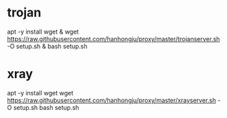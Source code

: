 # trojan
apt     -y    install    wget   &   wget    https://raw.githubusercontent.com/hanhongju/proxy/master/trojanserver.sh    -O    setup.sh    &   bash    setup.sh

# xray
apt     -y    install    wget
wget    https://raw.githubusercontent.com/hanhongju/proxy/master/xrayserver.sh    -O    setup.sh
bash    setup.sh
